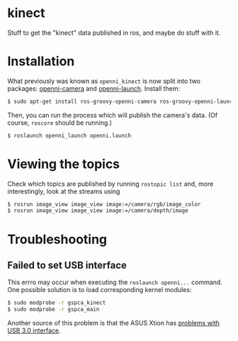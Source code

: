 kinect
======

Stuff to get the "kinect" data published in ros, and maybe do stuff with it.

Installation
============

What previously was known as `openni_kinect` is now split into two packages: [openni-camera](http://www.ros.org/wiki/openni_camera) and [openni-launch](http://www.ros.org/wiki/openni_launch).
Install them:

```bash
$ sudo apt-get install ros-groovy-openni-camera ros-groovy-openni-launch
```

Then, you can run the process which will publish the camera's data. (Of course, `roscore` should be running.)

```bash
$ roslaunch openni_launch openni.launch
```

Viewing the topics
==================

Check which topics are published by running `rostopic list` and, more interestingly, look at the streams using

```bash
$ rosrun image_view image_view image:=/camera/rgb/image_color
$ rosrun image_view image_view image:=/camera/depth/image
```

Troubleshooting
===============

Failed to set USB interface
---------------------------

This errro may occur when executing the `roslaunch openni...` command.
One possible solution is to load corresponding kernel modules:

```bash
$ sudo modprobe -r gspca_kinect
$ sudo modprobe -r gspca_main
```

Another source of this problem is that the ASUS Xtion has [problems with USB 3.0 interface](http://reconstructme.net/2012/10/13/asus-xtion-usb-3-0-hotfix/).

